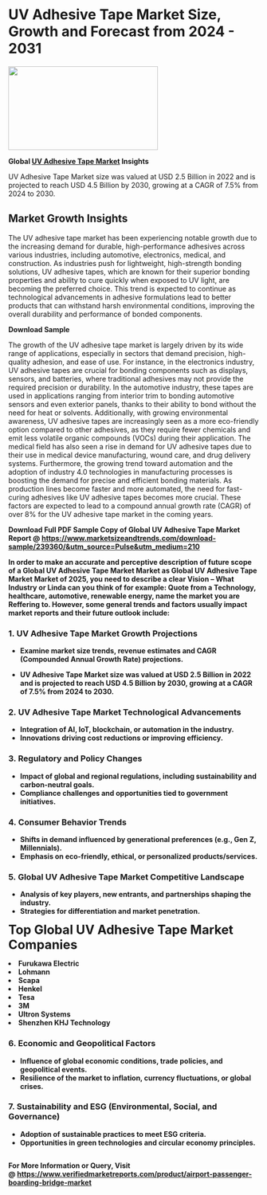 <H1>UV Adhesive Tape Market Size, Growth and Forecast from 2024 - 2031</H1><img class="aligncenter size-medium wp-image-584254" src="https://thirdeyenews.in/wp-content/uploads/2024/09/Global-Market-Research-300x168.jpeg" alt="" width="300" height="168" /><p><strong>Global&nbsp;<a href="https://www.marketsizeandtrends.com/download-sample/239360/&amp;utm_source=Pulse&amp;utm_medium=210">UV Adhesive Tape Market</a> Insights</strong></p><p>UV Adhesive Tape Market size was valued at USD 2.5 Billion in 2022 and is projected to reach USD 4.5 Billion by 2030, growing at a CAGR of 7.5% from 2024 to 2030.</p><p><h2>Market Growth Insights</h2> <p>The UV adhesive tape market has been experiencing notable growth due to the increasing demand for durable, high-performance adhesives across various industries, including automotive, electronics, medical, and construction. As industries push for lightweight, high-strength bonding solutions, UV adhesive tapes, which are known for their superior bonding properties and ability to cure quickly when exposed to UV light, are becoming the preferred choice. This trend is expected to continue as technological advancements in adhesive formulations lead to better products that can withstand harsh environmental conditions, improving the overall durability and performance of bonded components.</p> <p><strong>Download Sample</strong></p> <p>The growth of the UV adhesive tape market is largely driven by its wide range of applications, especially in sectors that demand precision, high-quality adhesion, and ease of use. For instance, in the electronics industry, UV adhesive tapes are crucial for bonding components such as displays, sensors, and batteries, where traditional adhesives may not provide the required precision or durability. In the automotive industry, these tapes are used in applications ranging from interior trim to bonding automotive sensors and even exterior panels, thanks to their ability to bond without the need for heat or solvents. Additionally, with growing environmental awareness, UV adhesive tapes are increasingly seen as a more eco-friendly option compared to other adhesives, as they require fewer chemicals and emit less volatile organic compounds (VOCs) during their application. The medical field has also seen a rise in demand for UV adhesive tapes due to their use in medical device manufacturing, wound care, and drug delivery systems. Furthermore, the growing trend toward automation and the adoption of industry 4.0 technologies in manufacturing processes is boosting the demand for precise and efficient bonding materials. As production lines become faster and more automated, the need for fast-curing adhesives like UV adhesive tapes becomes more crucial. These factors are expected to lead to a compound annual growth rate (CAGR) of over 8% for the UV adhesive tape market in the coming years. </p> <p><strong></p><p><span class=""><strong>Download Full PDF Sample Copy of Global UV Adhesive Tape Market Report</strong> @ <a href="https://www.marketsizeandtrends.com/download-sample/239360/&amp;utm_source=Pulse&amp;utm_medium=210" target="_blank">https://www.marketsizeandtrends.com/download-sample/239360/&amp;utm_source=Pulse&amp;utm_medium=210</a></span></p><p>In order to make an accurate and perceptive description of future scope of a Global&nbsp;UV Adhesive Tape Market Market as Global&nbsp;UV Adhesive Tape Market Market of 2025, you need to describe a clear Vision &ndash; What Industry or Linda can you think of for example: Quote from a Technology, healthcare, automotive, renewable energy, name the market you are Reffering to. However, some general trends and factors usually impact market reports and their future outlook include:</p><h3>1.&nbsp;<strong>UV Adhesive Tape Market Growth Projections</strong></h3><ul><li>Examine market size trends, revenue estimates and CAGR (Compounded Annual Growth Rate) projections.</li><li><p>UV Adhesive Tape Market size was valued at USD 2.5 Billion in 2022 and is projected to reach USD 4.5 Billion by 2030, growing at a CAGR of 7.5% from 2024 to 2030.</p></li></ul><h3>2.&nbsp;<strong>UV Adhesive Tape Market Technological Advancements</strong></h3><ul><li>Integration of AI, IoT, blockchain, or automation in the industry.</li><li>Innovations driving cost reductions or improving efficiency.</li></ul><h3>3.&nbsp;<strong>Regulatory and Policy Changes</strong></h3><ul><li>Impact of global and regional regulations, including sustainability and carbon-neutral goals.</li><li>Compliance challenges and opportunities tied to government initiatives.</li></ul><h3>4.&nbsp;<strong>Consumer Behavior Trends</strong></h3><ul><li>Shifts in demand influenced by generational preferences (e.g., Gen Z, Millennials).</li><li>Emphasis on eco-friendly, ethical, or personalized products/services.</li></ul><h3>5.&nbsp;<strong>Global UV Adhesive Tape Market Competitive Landscape</strong></h3><ul><li>Analysis of key players, new entrants, and partnerships shaping the industry.</li><li>Strategies for differentiation and market penetration.</li></ul><p data-pm-slice="1 1 []"><span style="color: inherit; font-family: inherit; font-size: 25px;">Top Global UV Adhesive Tape Market Companies</span></p><div class="" data-test-id=""><p><li>Furukawa Electric</li><li> Lohmann</li><li> Scapa</li><li> Henkel</li><li> Tesa</li><li> 3M</li><li> Ultron Systems</li><li> Shenzhen KHJ Technology</li></p></div><h3>6.&nbsp;<strong>Economic and Geopolitical Factors</strong></h3><ul><li>Influence of global economic conditions, trade policies, and geopolitical events.</li><li>Resilience of the market to inflation, currency fluctuations, or global crises.</li></ul><h3>7.&nbsp;<strong>Sustainability and ESG (Environmental, Social, and Governance)</strong></h3><ul><li>Adoption of sustainable practices to meet ESG criteria.</li><li>Opportunities in green technologies and circular economy principles.</li></ul><h2><strong style="font-size: 14px;">For More Information or Query, Visit @&nbsp;</strong><a style="background-color: #ffffff; font-size: 14px;" href="https://www.marketsizeandtrends.com/report/uv-adhesive-tape-market/" target="_blank">https://www.verifiedmarketreports.com/product/airport-passenger-boarding-bridge-market</a></h2>
